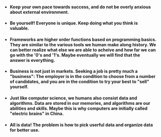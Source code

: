 - #### Keep your own pace towards success, and do not be overly anxious about external environment. 
- #### Be yourself! Everyone is unique. Keep doing what you think is valuable. 
- #### Frameworks are higher order functions based on programming basics. They are similar to the various tools we human make along history. We can better realize what else we are able to acheive and how far we can go with the '0's and '1's. Maybe eventually we will find that the answer is everything. 
- #### Business is not just in markets. Seeking a job is pretty much a "business": The employer is in the condition to choose from a number of candidates, and you are in the condition to try your best to "sell" yourself.
- #### Just like computer science, we humans also consist data and algorithms. Data are stored in our memories, and algorithms are our abilities and skills. Maybe this is why computers are initially called "electric brains" in China.
- #### All is data! The problem is how to pick userful data and organize data for better use.
